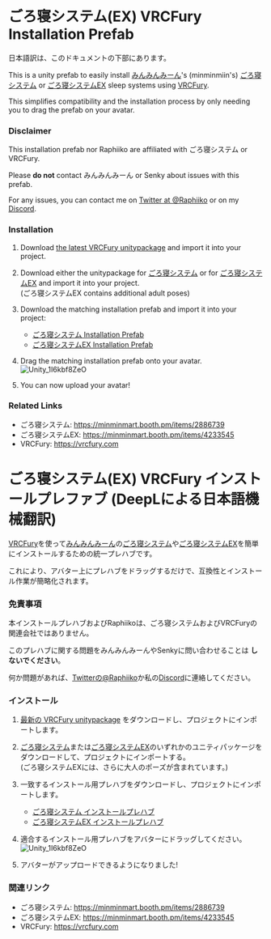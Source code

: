 # ごろ寝システム(EX) VRCFury Installation Prefab

日本語訳は、このドキュメントの下部にあります。

This is a unity prefab to easily install [みんみんみーん](https://twitter.com/minminmeeean)'s (minminmiin's) [ごろ寝システム](https://minminmart.booth.pm/items/2886739) or [ごろ寝システムEX](https://minminmart.booth.pm/items/4233545) sleep systems using [VRCFury](https://vrcfury.com).

This simplifies compatibility and the installation process by only needing you to drag the prefab on your avatar.

### Disclaimer

This installation prefab nor Raphiiko are affiliated with ごろ寝システム or VRCFury.

Please **do not** contact みんみんみーん or Senky about issues with this prefab.

For any issues, you can contact me on [Twitter at @Raphiiko](https://twitter.com/Raphiiko) or on my [Discord](https://discord.gg/7MqdPJhYxC).

### Installation

1. Download [the latest VRCFury unitypackage](https://gitlab.com/VRCFury/VRCFury/-/releases) and import it into your project.

2. Download either the unitypackage for [ごろ寝システム](https://minminmart.booth.pm/items/2886739) or for [ごろ寝システムEX](https://minminmart.booth.pm/items/4233545) and import it into your project.<br>(ごろ寝システムEX contains additional adult poses)


3. Download the matching installation prefab and import it into your project:
   - [ごろ寝システム Installation Prefab](https://github.com/Raphiiko/SupineVRCF/raw/main/SupineVRCF.unitypackage)
   - [ごろ寝システムEX Installation Prefab](https://github.com/Raphiiko/SupineVRCF/raw/main/SupineVRCF_EX.unitypackage)

4. Drag the matching installation prefab onto your avatar.<br>
   ![Unity_1I6kbf8ZeO](https://user-images.githubusercontent.com/111654848/209200899-b560ec42-e590-4e30-8103-518f15f5a6f4.gif)

5. You can now upload your avatar!

### Related Links

- ごろ寝システム: https://minminmart.booth.pm/items/2886739
- ごろ寝システムEX: https://minminmart.booth.pm/items/4233545
- VRCFury: https://vrcfury.com

# ごろ寝システム(EX) VRCFury インストールプレファブ (DeepLによる日本語機械翻訳)

[VRCFury](https://vrcfury.com)を使って[みんみんみーん](https://twitter.com/minminmeeean)の[ごろ寝システム](https://minminmart.booth.pm/items/2886739)や[ごろ寝システムEX](https://minminmart.booth.pm/items/4233545)を簡単にインストールするための統一プレハブです。

これにより、アバター上にプレハブをドラッグするだけで、互換性とインストール作業が簡略化されます。

### 免責事項

本インストールプレハブおよびRaphiikoは、ごろ寝システムおよびVRCFuryの関連会社ではありません。

このプレハブに関する問題をみんみんみーんやSenkyに問い合わせることは **しないでください**。

何か問題があれば、[Twitterの@Raphiiko](https://twitter.com/Raphiiko)か私の[Discord](https://discord.gg/7MqdPJhYxC)に連絡してください。

### インストール

1. [最新の VRCFury unitypackage](https://gitlab.com/VRCFury/VRCFury/-/releases) をダウンロードし、プロジェクトにインポートします。

2. [ごろ寝システム](https://minminmart.booth.pm/items/2886739)または[ごろ寝システムEX](https://minminmart.booth.pm/items/4233545)のいずれかのユニティパッケージをダウンロードして、プロジェクトにインポートする。<br>(ごろ寝システムEXには、さらに大人のポーズが含まれています。)

3. 一致するインストール用プレハブをダウンロードし、プロジェクトにインポートします。
   - [ごろ寝システム インストールプレハブ](https://github.com/Raphiiko/SupineVRCF/raw/main/SupineVRCF.unitypackage)
   - [ごろ寝システムEX インストールプレハブ](https://github.com/Raphiiko/SupineVRCF/raw/main/SupineVRCF_EX.unitypackage)

4. 適合するインストール用プレハブをアバターにドラッグしてください。<br>
   ![Unity_1I6kbf8ZeO](https://user-images.githubusercontent.com/111654848/209200899-b560ec42-e590-4e30-8103-518f15f5a6f4.gif)

5. アバターがアップロードできるようになりました!

### 関連リンク

- ごろ寝システム: https://minminmart.booth.pm/items/2886739
- ごろ寝システムEX: https://minminmart.booth.pm/items/4233545
- VRCFury: https://vrcfury.com
